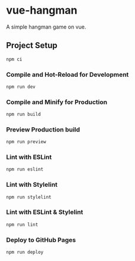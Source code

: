 # vue-hangman

A simple hangman game on vue.

## Project Setup

```sh
npm ci
```

### Compile and Hot-Reload for Development

```sh
npm run dev
```

### Compile and Minify for Production

```sh
npm run build
```

### Preview Production build

```sh
npm run preview
```

### Lint with ESLint

```sh
npm run eslint
```

### Lint with Stylelint

```sh
npm run stylelint
```

### Lint with ESLint & Stylelint

```sh
npm run lint
```

### Deploy to GitHub Pages

```sh
npm run deploy
```
